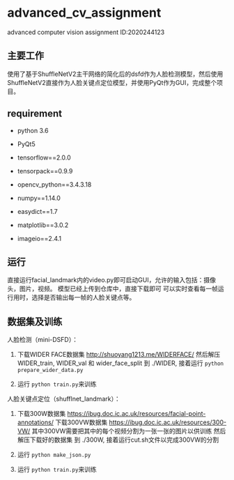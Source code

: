 # advanced_cv_assignment

advanced computer vision assignment
ID:2020244123

## 主要工作

使用了基于ShuffleNetV2主干网络的简化后的dsfd作为人脸检测模型，然后使用ShuffleNetV2直接作为人脸关键点定位模型，并使用PyQt作为GUI，完成整个项目。

## requirement

+ python 3.6

+ PyQt5

+ tensorflow==2.0.0

+ tensorpack==0.9.9

+ opencv_python==3.4.3.18

+ numpy==1.14.0

+ easydict==1.7

+ matplotlib==3.0.2

+ imageio==2.4.1

## 运行

直接运行facial_landmark内的video.py即可启动GUI，允许的输入包括：摄像头，图片，视频。
模型已经上传到仓库中，直接下载即可
可以实时查看每一帧运行用时，选择是否输出每一帧的人脸关键点等。

## 数据集及训练

人脸检测（mini-DSFD）：
  1. 下载WIDER FACE数据集 http://shuoyang1213.me/WIDERFACE/
     然后解压WIDER_train, WIDER_val 和 wider_face_split 到 ./WIDER, 接着运行
     ```python prepare_wider_data.py```

  2. 运行 ```python train.py```来训练
  
人脸关键点定位（shufflnet_landmark）：
  1. 下载300W数据集 https://ibug.doc.ic.ac.uk/resources/facial-point-annotations/
     下载300VW数据集 https://ibug.doc.ic.ac.uk/resources/300-VW/
     其中300VW需要把其中的每个视频分割为一张一张的图片以供训练
     然后解压下载好的数据集 到 ./300W, 接着运行cut.sh文件以完成300VW的分割
  
  2. 运行 ```python make_json.py```

  3. 运行 ```python train.py```来训练


